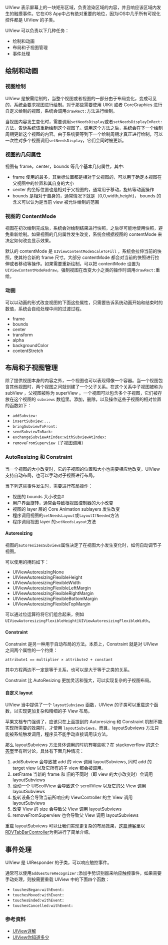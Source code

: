 UIView 表示屏幕上的一块矩形区域，负责渲染区域的内容，并且响应该区域内发生的触摸事件。它在iOS App中占有绝对重要的地位，因为iOS中几乎所有可视化控件都是 UIView 的子类。

UIView 可以负责以下几种任务：

* 绘制和动画
* 布局和子视图管理
* 事件处理

## 绘制和动画

### 视图绘制

UIView 是按需绘制的，当整个视图或者视图的一部分由于布局变化，变成可见的，系统会要求视图进行绘制。对于那些需要使用 UIKit 或者 CoreGraphics 进行自定义绘制的视图，系统会调用`drawRect:`方法进行绘制。

当视图内容发生变化时，需要调用`setNeedsDisplay`或者`setNeedsDisplayInRect:`方法，告诉系统该重新绘制这个视图了。调用这个方法之后，系统会在下一个绘制周期更新这个视图的内容。由于系统要等到下一个绘制周期才真正进行绘制，可以一次性对多个视图调用`setNeedsDisplay`，它们会同时被更新。


### 视图的几何属性

视图有 frame，center，bounds 等几个基本几何属性，其中:

* frame 使用的最多，其坐标位置都是相对于父视图的，可以用于确定本视图在父视图中的位置和其自身的大小
* center 的坐标位置也是相对于父视图的，通常用于移动，旋转等动画操作
* bounds 是相对于自身的，通常情况下就是（0,0,width,height)， bounds 的含义可以认为是当前 view 被允许绘制的范围

### 视图的 ContentMode

视图在初次绘制完成后，系统会对绘制结果进行快照，之后尽可能地使用快照，避免重新绘制。如果视图的几何属性发生改变，系统会根据视图的 contentMode 来决定如何改变显示效果。

默认的 contentMode 是 `UIViewContentModeScaleToFill` ，系统会拉伸当前的快照，使其符合新的 frame 尺寸。大部分 contentMode 都会对当前的快照进行拉伸或者移动等操作。如果需要重新绘制，可以把 contentMode 设置为 `UIViewContentModeRedraw`，强制视图在改变大小之类的操作时调用`drawRect:`重绘。


### 动画

可以以动画的形式改变视图的下面这些属性，只需要告诉系统动画开始和结束时的数值，系统会自动处理中间的过渡过程。

* frame
* bounds
* center
* transform
* alpha
* backgroundColor
* contentStretch

## 布局和子视图管理

除了提供视图本身的内容之外，一个视图也可以表现得像一个容器。当一个视图包含其他视图时，两个视图之间就创建了一个父子关系。在这个关系中子视图被称为 subView ，父视图被称为 superView 。一个视图可以包含多个子视图，它们被存放在这个视图的 `subviews` 数组里。添加，删除，以及操作这些子视图的相对位置的函数如下：

* `addSubview:`
* `insertSubview:...`
* `bringSubviewToFront:`
* `sendSubviewToBack:`
* `exchangeSubviewAtIndex:withSubviewAtIndex:`
* `removeFromSuperview`（子视图调用）

### AutoResizing 和 Constraint

当一个视图的大小改变时，它的子视图的位置和大小也需要相应地改变。UIView 支持自动布局，也可以手动对子视图进行布局。

当下列这些事件发生时，需要进行布局操作：

* 视图的 bounds 大小改变#
* 用户界面旋转，通常会导致根视图控制器的大小改变
* 视图的 layer 层的 Core Animation sublayers 发生改变
* 程序调用视图的`setNeedsLayout`或`layoutIfNeeded`方法
* 程序调用视图 layer 的`setNeedsLayout`方法

#### Autoresizing

视图的`autoresizesSubviews`属性决定了在视图大小发生变化时，如何自动调节子视图。

可以使用的掩码如下：

* UIViewAutoresizingNone
* UIViewAutoresizingFlexibleHeight
* UIViewAutoresizingFlexibleWidth
* UIViewAutoresizingFlexibleLeftMargin
* UIViewAutoresizingFlexibleRightMargin
* UIViewAutoresizingFlexibleBottomMargin
* UIViewAutoresizingFlexibleTopMargin

可以通过位运算符将它们组合起来，例如`UIViewAutoresizingFlexibleHeight|UIViewAutoresizingFlexibleWidth`。

#### Constraint

Constraint 是另一种用于自动布局的方法。本质上，Constraint 就是对 UIView 之间两个属性的一个约束：

    attribute1 == multiplier × attribute2 + constant

其中方程两边不一定是等于关系，也可以是大于等于之类的关系。

Constraint 比 AutoResizing 更加灵活和强大，可以实现复杂的子视图布局。

#### 自定义 layout

UIView 当中提供了一个 `layoutSubviews` 函数，UIView 的子类可以重载这个函数，以实现更加复杂和精细的子 View 布局。

苹果文档专门强调了，应该只在上面提到的 Autoresizing 和 Constraint 机制不能实现所需要的效果时，才使用 `layoutSubviews`。而且，layoutSubviews 方法只能被系统触发调用，程序员不能手动直接调用该方法。

那么 layoutSubviews 方法具体调用的时机有哪些呢？在 stackoverflow 的[这个答案](http://stackoverflow.com/questions/728372/when-is-layoutsubviews-called)里有所讨论，具体有下面几种情况：

1. addSubview 会导致被 add 的 view 调用 layoutSubviews, 同时 add 的 target view 以及它所有的子 view 都会被调用。
2. setFrame 当新的 frame 和 旧的不同时（即 view 的大小改变时）会调用 layoutSubviews
3. 滚动一个 UIScollView 会导致这个 scrollView 以及它的父 View 调用 layoutSubviews
4. 旋转设备会导致当前所响应的 ViewController 的主 View 调用 layoutSubviews
5. 改变 View 的 size 会导致父 View 调用 layoutSubviews
6. removeFromSuperview 也会导致父 View 调用 layoutSubviews

重载 layoutSubviews 可以让我们实现更复杂的布局效果，[这篇博客](http://bachiscoding.com/blog/2014/12/15/when-will-layoutsubviews-be-invoked/)里以[RDVTabBarController](https://github.com/robbdimitrov/RDVTabBarController)为例进行了简单介绍。

## 事件处理

UIView 是 UIResponder 的子类，可以响应触控事件。

通常可以使用`addGestureRecognizer:`添加手势识别器来响应触控事件，如果需要手动处理，则按需要重载 UIView 中的下面四个函数：

* `touchesBegan:withEvent:`
* `touchesMoved:withEvent:`
* `touchesEnded:withEvent:`
* `touchesCancelled:withEvent:`


### 参考资料

* [UIView详解](http://blog.csdn.net/chengyingzhilian/article/details/7894276)
* [UIView你知道多少](http://www.cnblogs.com/likwo/archive/2011/06/18/2084192.html)
